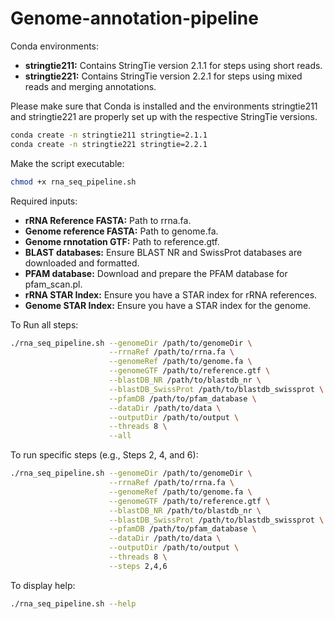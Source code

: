 # Genome-annotation-pipeline

Conda environments:
- **stringtie211:** Contains StringTie version 2.1.1 for steps using short reads.
- **stringtie221:** Contains StringTie version 2.2.1 for steps using mixed reads and merging annotations.

Please make sure that Conda is installed and the environments stringtie211 and stringtie221 are properly set up with the respective StringTie versions.
```bash
conda create -n stringtie211 stringtie=2.1.1
conda create -n stringtie221 stringtie=2.2.1
```

Make the script executable:
```bash
chmod +x rna_seq_pipeline.sh
```

Required inputs:
- **rRNA Reference FASTA:** Path to rrna.fa.
- **Genome reference FASTA:** Path to genome.fa.
- **Genome rnnotation GTF:** Path to reference.gtf.
- **BLAST databases:** Ensure BLAST NR and SwissProt databases are downloaded and formatted.
- **PFAM database:** Download and prepare the PFAM database for pfam_scan.pl.
- **rRNA STAR Index:** Ensure you have a STAR index for rRNA references.
- **Genome STAR Index:** Ensure you have a STAR index for the genome.

To Run all steps:
```bash
./rna_seq_pipeline.sh --genomeDir /path/to/genomeDir \
                      --rrnaRef /path/to/rrna.fa \
                      --genomeRef /path/to/genome.fa \
                      --genomeGTF /path/to/reference.gtf \
                      --blastDB_NR /path/to/blastdb_nr \
                      --blastDB_SwissProt /path/to/blastdb_swissprot \
                      --pfamDB /path/to/pfam_database \
                      --dataDir /path/to/data \
                      --outputDir /path/to/output \
                      --threads 8 \
                      --all
```

To run specific steps (e.g., Steps 2, 4, and 6):
```bash
./rna_seq_pipeline.sh --genomeDir /path/to/genomeDir \
                      --rrnaRef /path/to/rrna.fa \
                      --genomeRef /path/to/genome.fa \
                      --genomeGTF /path/to/reference.gtf \
                      --blastDB_NR /path/to/blastdb_nr \
                      --blastDB_SwissProt /path/to/blastdb_swissprot \
                      --pfamDB /path/to/pfam_database \
                      --dataDir /path/to/data \
                      --outputDir /path/to/output \
                      --threads 8 \
                      --steps 2,4,6
```

To display help:
```bash
./rna_seq_pipeline.sh --help
```
